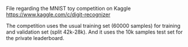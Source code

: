 File regarding the MNIST toy competition on Kaggle
https://www.kaggle.com/c/digit-recognizer

The competition uses the usual training set (60000 samples) for training and validation set (split 42k-28k). And it uses the 10k samples test set for the private leaderboard.
